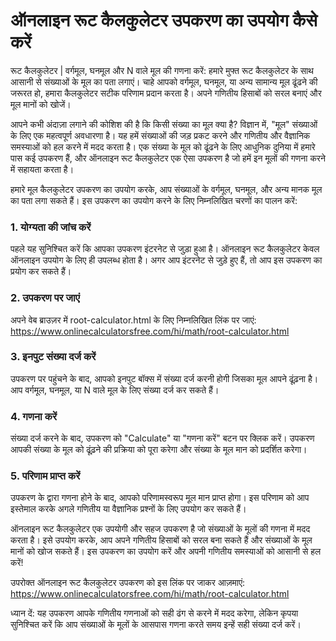 ऑनलाइन रूट कैलकुलेटर उपकरण का उपयोग कैसे करें
=============================================

रूट कैलकुलेटर | वर्गमूल, घनमूल और N वाले मूल की गणना करें: हमारे मुफ्त रूट कैलकुलेटर के साथ आसानी से संख्याओं के मूल का पता लगाएं। चाहे आपको वर्गमूल, घनमूल, या अन्य सामान्य मूल ढूंढने की जरूरत हो, हमारा कैलकुलेटर सटीक परिणाम प्रदान करता है। अपने गणितीय हिसाबों को सरल बनाएं और मूल मानों को खोजें।

आपने कभी अंदाज़ा लगाने की कोशिश की है कि किसी संख्या का मूल क्या है? विज्ञान में, "मूल" संख्याओं के लिए एक महत्वपूर्ण अवधारणा है। यह हमें संख्याओं की जड़ प्रकट करने और गणितीय और वैज्ञानिक समस्याओं को हल करने में मदद करता है। एक संख्या के मूल को ढूंढने के लिए आधुनिक दुनिया में हमारे पास कई उपकरण हैं, और ऑनलाइन रूट कैलकुलेटर एक ऐसा उपकरण है जो हमें इन मूलों की गणना करने में सहायता करता है।

हमारे मूल कैलकुलेटर उपकरण का उपयोग करके, आप संख्याओं के वर्गमूल, घनमूल, और अन्य मानक मूल का पता लगा सकते हैं। इस उपकरण का उपयोग करने के लिए निम्नलिखित चरणों का पालन करें:

### 1. योग्यता की जांच करें

पहले यह सुनिश्चित करें कि आपका उपकरण इंटरनेट से जुड़ा हुआ है। ऑनलाइन रूट कैलकुलेटर केवल ऑनलाइन उपयोग के लिए ही उपलब्ध होता है। अगर आप इंटरनेट से जुड़े हुए हैं, तो आप इस उपकरण का प्रयोग कर सकते हैं।

### 2. उपकरण पर जाएं

अपने वेब ब्राउज़र में root-calculator.html के लिए निम्नलिखित लिंक पर जाएं: <https://www.onlinecalculatorsfree.com/hi/math/root-calculator.html>

### 3. इनपुट संख्या दर्ज करें

उपकरण पर पहुंचने के बाद, आपको इनपुट बॉक्स में संख्या दर्ज करनी होगी जिसका मूल आपने ढूंढ़ना है। आप वर्गमूल, घनमूल, या N वाले मूल के लिए संख्या दर्ज कर सकते हैं।

### 4. गणना करें

संख्या दर्ज करने के बाद, उपकरण को "Calculate" या "गणना करें" बटन पर क्लिक करें। उपकरण आपकी संख्या के मूल को ढूंढ़ने की प्रक्रिया को पूरा करेगा और संख्या के मूल मान को प्रदर्शित करेगा।

### 5. परिणाम प्राप्त करें

उपकरण के द्वारा गणना होने के बाद, आपको परिणामस्वरूप मूल मान प्राप्त होगा। इस परिणाम को आप इस्तेमाल करके अगले गणितीय या वैज्ञानिक प्रश्नों के लिए उपयोग कर सकते हैं।

ऑनलाइन रूट कैलकुलेटर एक उपयोगी और सहज उपकरण है जो संख्याओं के मूलों की गणना में मदद करता है। इसे उपयोग करके, आप अपने गणितीय हिसाबों को सरल बना सकते हैं और संख्याओं के मूल मानों को खोज सकते हैं। इस उपकरण का उपयोग करें और अपनी गणितीय समस्याओं को आसानी से हल करें!

उपरोक्त ऑनलाइन रूट कैलकुलेटर उपकरण को इस लिंक पर जाकर आज़माएं: <https://www.onlinecalculatorsfree.com/hi/math/root-calculator.html>

ध्यान दें: यह उपकरण आपके गणितीय गणनाओं को सही ढंग से करने में मदद करेगा, लेकिन कृपया सुनिश्चित करें कि आप संख्याओं के मूलों के आसपास गणना करते समय इन्हें सही संख्या दर्ज करें।